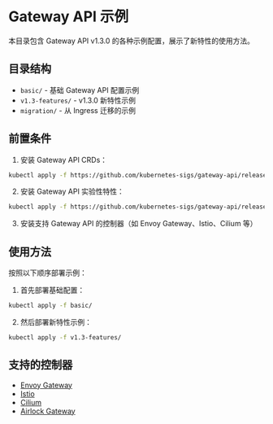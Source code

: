 # Gateway API 示例

本目录包含 Gateway API v1.3.0 的各种示例配置，展示了新特性的使用方法。

## 目录结构

- `basic/` - 基础 Gateway API 配置示例
- `v1.3-features/` - v1.3.0 新特性示例
- `migration/` - 从 Ingress 迁移的示例

## 前置条件

1. 安装 Gateway API CRDs：
```bash
kubectl apply -f https://github.com/kubernetes-sigs/gateway-api/releases/download/v1.3.0/standard-install.yaml
```

2. 安装 Gateway API 实验性特性：
```bash
kubectl apply -f https://github.com/kubernetes-sigs/gateway-api/releases/download/v1.3.0/experimental-install.yaml
```

3. 安装支持 Gateway API 的控制器（如 Envoy Gateway、Istio、Cilium 等）

## 使用方法

按照以下顺序部署示例：

1. 首先部署基础配置：
```bash
kubectl apply -f basic/
```

2. 然后部署新特性示例：
```bash
kubectl apply -f v1.3-features/
```

## 支持的控制器

- [Envoy Gateway](https://gateway.envoyproxy.io/)
- [Istio](https://istio.io/latest/docs/tasks/traffic-management/ingress/gateway-api/)
- [Cilium](https://docs.cilium.io/en/latest/network/servicemesh/gateway-api/)
- [Airlock Gateway](https://docs.airlock.com/gateway/)